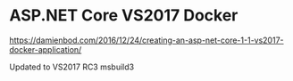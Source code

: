 # ASP.NET Core VS2017 Docker 

https://damienbod.com/2016/12/24/creating-an-asp-net-core-1-1-vs2017-docker-application/

Updated to VS2017 RC3 msbuild3
